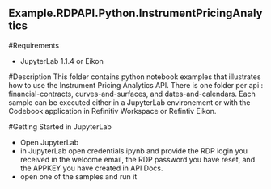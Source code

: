 ## Example.RDPAPI.Python.InstrumentPricingAnalytics

#Requirements
 - JupyterLab 1.1.4 or Eikon 

#Description
This folder contains python notebook examples that illustrates how to use the Instrument Pricing Analytics API. There is one folder per api : financial-contracts, curves-and-surfaces, and dates-and-calendars. Each sample can be executed either in a JupyterLab environement or with the Codebook application in Refinitiv Workspace or Refintiv Eikon.

#Getting Started in JupyterLab

- Open JupyterLab
- in JupyterLab open credentials.ipynb and provide the RDP login you received in the welcome email, the RDP password you have reset, and the APPKEY you have created in API Docs.
- open one of the samples and run it
